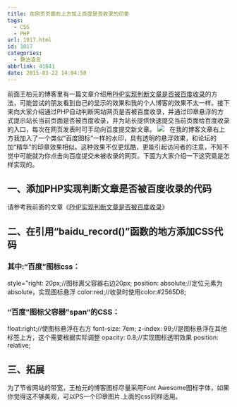 ```yaml
---
title: 在网页页面右上方加上百度是否收录的印章
tags:
  - CSS
  - PHP
url: 1017.html
id: 1017
categories:
  - 算法语言
abbrlink: 41641
date: 2015-03-22 14:04:50
---
```


前面王柏元的博客里有一篇文章介绍用[PHP实现判断文章是否被百度收录](http://wangbaiyuan.cn/php-judge-whether-baidu.html)的方法，可能尝试的朋友看到自己的显示的效果和我的个人博客的效果不太一样。接下来向大家介绍通过PHP自动判断网站网页是否被百度收录，并通过印章悬浮的方式提示站长当前页面是否被百度收录，并为站长提供快速提交当前页面给百度收录的入口，每次在网页发表时可手动向百度提交新文章。 [![](http://wangbaiyuan.cn/wp-content/uploads/2015/03/image_thumb9.png)](http://wangbaiyuan.cn/wp-content/uploads/2015/03/image9.png)   在我的博客文章右上方我加入了一个类似“百度图标”一样的水印，具有透明的悬浮效果，和论坛的加“精华”的印章效果相似。这种效果不仅更炫酷，更能引起访问者的注意，不知不觉中可能就为你点击向百度提交未被收录的网页。下面为大家介绍一下这究竟是怎样实现的。

一、添加PHP实现判断文章是否被百度收录的代码
-----------------------

请参考我前面的文章《[PHP实现判断文章是否被百度收录](http://wangbaiyuan.cn/989.html)》

二、在引用“baidu_record()”函数的地方添加CSS代码
---------------------------------

### 其中:“百度”图标css：

style="right: 20px;//图标离父容器右边20px; position: absolute;//定位元素为absolute，实现图标悬浮 color:red;//收录时使用color:#2565D8;  

### “百度”图标父容器”span“的CSS：

float:right;//使图标悬浮在右方 font-size: 7em; z-index: 99;//是图标悬浮在其他标签上方，这个需要根据实际调整 opacity: 0.8;//实现图标透明效果 position: relative;

三、拓展
----

为了节省网站的带宽，王柏元的博客图标尽量采用Font Awesome图标字体，如果你觉得这不够美观，可以PS一个印章图片.上面的css同样适用。